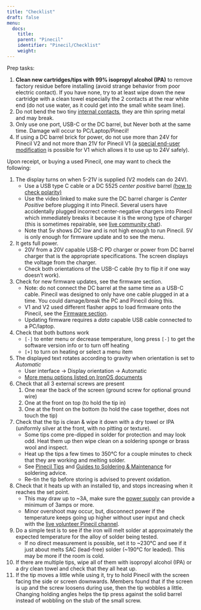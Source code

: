 ```yaml
---
title: "Checklist"
draft: false
menu:
  docs:
    title:
    parent: "Pinecil"
    identifier: "Pinecil/Checklist"
    weight: 
---
```


Prep tasks:

1. **Clean new cartridges/tips with 99% isopropyl alcohol (IPA)** to remove factory residue before installing (avoid strange behavior from poor electric contact). If you have none, try to at least wipe down the new cartridge with a clean towel especially the 2 contacts at the rear white end (do not use water, as it could get into the small white seam line).
2. Do not bend the two tiny [internal contacts](https://pine64.com/product/pinecil-copper-clips/), they are thin spring metal and may break.
3. Only use one port, USB-C or the DC barrel, but Never both at the same time. Damage will occur to PC/Laptop/Pinecil!
4. If using a DC barrel brick for power, do not use more than 24V for Pinecil V2 and not more than 21V for Pinecil V1 (a [special end-user modification](/documentation/Pinecil/How_to_repair/#pinecil_v1_24v_mod) is possible for V1 which allows it to use up to 24V safely).

Upon receipt, or buying a used Pinecil, one may want to check the following:

1. The display turns on when 5-21V is supplied (V2 models can do 24V).
   * Use a USB type C cable or a DC 5525 _center positive_ barrel [(how to check polarity)](https://www.youtube.com/watch?v=5DBTNplNTfA)
   * Use the video linked to make sure the DC barrel charger is _Center Positive_ before plugging it into Pinecil. Several users have accidentally plugged incorrect center-negative chargers into Pinecil which immediately breaks it because it is the wrong type of charger (this is sometimes repairable, see [live community chat](/documentation/#_community_and_support)).
   * Note that 5v shows _DC low_ and is not high enough to run Pinecil. 5V is only enough for firmware update and to see the menu.
2. It gets full power.
   * 20V from a 20V capable USB-C PD charger or power from DC barrel charger that is the appropriate specifications. The screen displays the voltage from the charger.
   * Check both orientations of the USB-C cable (try to flip it if one way doesn’t work).
3. Check for new firmware updates, see the firmware section.
   * Note: do not connect the DC barrel at the same time as a USB-C cable. Pinecil was designed to only have one cable plugged in at a time. You could damage/break the PC and Pinecil doing this.
   * V1 and V2 used different flasher apps to load firmware onto the Pinecil, see the [Firmware section](/documentation/Pinecil/Firmware/).
   * Updating firmware requires a _data_ capable USB cable connected to a PC/laptop.
4. Check that both buttons work
   * `[-]` to enter menu or decrease temperature, long press `[-]` to get the software version info or to turn off heating
   * `[+]` to turn on heating or select a menu item
5. The displayed text rotates according to gravity when orientation is set to _Automatic_
   * User interface -> Display orientation -> Automatic
   * [More menu options listed on IronOS documents](https://ralim.github.io/IronOS/Settings/)
6. Check that all 3 external screws are present
   1. One near the back of the screen (ground screw for optional ground wire)
   2. One at the front on top (to hold the tip in)
   3. One at the front on the bottom (to hold the case together, does not touch the tip)
7. Check that the tip is clean & wipe it down with a dry towel or IPA (uniformly silver at the front, with no pitting or texture).
   * Some tips come pre-dipped in solder for protection and may look odd. Heat them up then wipe clean on a soldering sponge or brass wool and inspect.
   * Heat up the tips a few times to 350°C for a couple minutes to check that they are working and melting solder.
   * See [Pinecil Tips](/documentation/Pinecil/Tips/) and [Guides to Soldering & Maintenance](/documentation/Pinecil/Guides_to_soldering/) for soldering advice.
   * Re-tin the tip before storing is advised to prevent oxidation.
8. Check that it heats up with an installed tip, and stops increasing when it reaches the set point.
   * This may draw up to ~3A, make sure the [power supply](/documentation/Pinecil/Power_supplies/Power_supplies) can provide a minimum of 3amps or more.
   * Minor overshoot may occur, but, disconnect power if the temperature keeps going up higher without user input and check with the [live volunteer Pinecil channel](/documentation/#_community_and_support).
9. Do a simple test is to see if the iron will melt solder at approximately the expected temperature for the alloy of solder being tested.
   * If no direct measurement is possible, set it to ~230°C and see if it just about melts SAC (lead-free) solder (~190°C for leaded). This may be more if the room is cold.
10. If there are multiple tips, wipe all of them with isopropyl alcohol (IPA) or a dry clean towel and check that they all heat up.
11. If the tip moves a little while using it, try to hold Pinecil with the screen facing the side or screen downwards. Members found that if the screen is up and the screw loosens during use, then the tip wobbles a little. Changing holding angles helps the tip press against the solid barrel instead of wobbling on the stub of the small screw.
